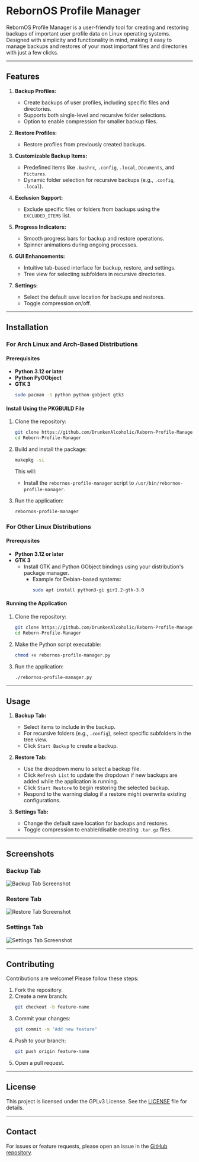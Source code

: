 # RebornOS Profile Manager

RebornOS Profile Manager is a user-friendly tool for creating and restoring backups of important user profile data on Linux operating systems. Designed with simplicity and functionality in mind, making it easy to manage backups and restores of your most important files and directories with just a few clicks.

---

## Features

1. **Backup Profiles:**
   - Create backups of user profiles, including specific files and directories.
   - Supports both single-level and recursive folder selections.
   - Option to enable compression for smaller backup files.

2. **Restore Profiles:**
   - Restore profiles from previously created backups.

3. **Customizable Backup Items:**
   - Predefined items like `.bashrc`, `.config`, `.local`, `Documents`, and `Pictures`.
   - Dynamic folder selection for recursive backups (e.g., `.config`, `.local`).

4. **Exclusion Support:**
   - Exclude specific files or folders from backups using the `EXCLUDED_ITEMS` list.

5. **Progress Indicators:**
   - Smooth progress bars for backup and restore operations.
   - Spinner animations during ongoing processes.

6. **GUI Enhancements:**
   - Intuitive tab-based interface for backup, restore, and settings.
   - Tree view for selecting subfolders in recursive directories.

7. **Settings:**
   - Select the default save location for backups and restores.
   - Toggle compression on/off.

---

## Installation

### For Arch Linux and Arch-Based Distributions

#### Prerequisites
- **Python 3.12 or later**
- **Python PyGObject**
- **GTK 3**
  ```bash
  sudo pacman -S python python-gobject gtk3
  ```

#### Install Using the PKGBUILD File

1. Clone the repository:
   ```bash
   git clone https://github.com/DrunkenAlcoholic/Reborn-Profile-Manager.git
   cd Reborn-Profile-Manager
   ```

2. Build and install the package:
   ```bash
   makepkg -si
   ```

   This will:
   - Install the `rebornos-profile-manager` script to `/usr/bin/rebornos-profile-manager`.

3. Run the application:
   ```bash
   rebornos-profile-manager
   ```

### For Other Linux Distributions

#### Prerequisites
- **Python 3.12 or later**
- **GTK 3**
  - Install GTK and Python GObject bindings using your distribution's package manager.
    - Example for Debian-based systems:
      ```bash
      sudo apt install python3-gi gir1.2-gtk-3.0
      ```

#### Running the Application

1. Clone the repository:
   ```bash
   git clone https://github.com/DrunkenAlcoholic/Reborn-Profile-Manager.git
   cd Reborn-Profile-Manager
   ```

2. Make the Python script executable:
   ```bash
   chmod +x rebornos-profile-manager.py
   ```

3. Run the application:
   ```bash
   ./rebornos-profile-manager.py
   ```

---

## Usage

1. **Backup Tab:**
   - Select items to include in the backup.
   - For recursive folders (e.g., `.config`), select specific subfolders in the tree view.
   - Click `Start Backup` to create a backup.

2. **Restore Tab:**
   - Use the dropdown menu to select a backup file.
   - Click `Refresh List` to update the dropdown if new backups are added while the application is running.
   - Click `Start Restore` to begin restoring the selected backup.
   - Respond to the warning dialog if a restore might overwrite existing configurations.

3. **Settings Tab:**
   - Change the default save location for backups and restores.
   - Toggle compression to enable/disable creating `.tar.gz` files.


---

## Screenshots

### Backup Tab

![Backup Tab Screenshot](img/rpm.backup.ss.jpg)

### Restore Tab

![Restore Tab Screenshot](img/rpm.restore.ss.jpg)

### Settings Tab

![Settings Tab Screenshot](img/rpm.settings.ss.jpg)

---

## Contributing

Contributions are welcome! Please follow these steps:

1. Fork the repository.
2. Create a new branch:
   ```bash
   git checkout -b feature-name
   ```
3. Commit your changes:
   ```bash
   git commit -m "Add new feature"
   ```
4. Push to your branch:
   ```bash
   git push origin feature-name
   ```
5. Open a pull request.

---

## License

This project is licensed under the GPLv3 License. See the [LICENSE](LICENSE) file for details.


---

## Contact

For issues or feature requests, please open an issue in the [GitHub repository](https://github.com/DrunkenAlcoholic/Reborn-Profile-Manager/issues).





